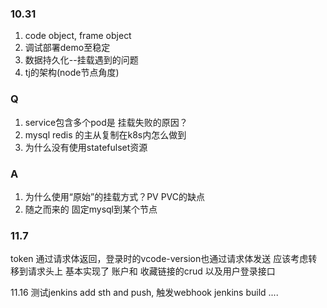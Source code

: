 
### 10.31
1. code object, frame object 
2. 调试部署demo至稳定
3. 数据持久化--挂载遇到的问题
4. tj的架构(node节点角度)

### Q
1. service包含多个pod是 挂载失败的原因？
2. mysql redis 的主从复制在k8s内怎么做到
3. 为什么没有使用statefulset资源

### A
1. 为什么使用“原始”的挂载方式？PV PVC的缺点
2. 随之而来的 固定mysql到某个节点

### 11.7
token 通过请求体返回，登录时的vcode-version也通过请求体发送
应该考虑转移到请求头上
基本实现了 账户和 收藏链接的crud 以及用户登录接口

11.16
测试jenkins
add sth and push, 触发webhook jenkins build
....